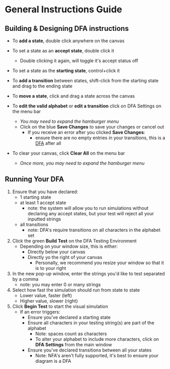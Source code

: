 # General Instructions Guide
## Building & Designing DFA instructions
- To **add a state**, double click anywhere on the canvas
- To set a state as an **accept state**, double click it
    - Double clicking it again, will toggle it's accept status off
- To set a state as the **starting state**, control+click it 
- To **add a transition** between states, shift-click from the starting state and drag to the ending state
- To **move a state**, click and drag a state across the canvas
- To **edit the valid alphabet** or **edit a transition** click on DFA Settings on the menu bar
    - *You may need to expand the hamburger menu*
    - Click on the blue **Save Changes** to save your changes or cancel out
        - If you receive an error after you clicked **Save Changes**:
            - ensure there are no empty entries in your transitions, this is a [DFA](https://en.wikipedia.org/wiki/Deterministic_finite_automaton) after all 
        
- To clear your canvas, click **Clear All** on the menu bar
    - *Once more, you may need to expand the hamburger menu*
## Running Your DFA
1. Ensure that you have declared:
    - 1 starting state
    - at least 1 accept state
        - note: the system will allow you to run simulations without declaring any accept states, but your test will reject all your inputted strings
    - all transitions
        - note: DFA's require transitions on all characters in the alphabet set
2. Click the green **Build Test** on the DFA Testing Environment
    - Depending on your window size, this is either:
        - Directly below your canvas
        - Directly yo the right of your canvas
            - Personally, we recommend you resize your window so that it is to your right
3. In the new pop-up window, enter the strings you'd like to test separated by a comma
    - note: you may enter 0 or many strings
4. Select how fast the simulation should run from state to state
    - Lower value, faster (left)
    - Higher value, slower (right)
4. Click **Begin Test** to start the visual simulation
    - If an error triggers:
        - Ensure you've declared a starting state 
        - Ensure all characters in your testing string(s) are part of the alphabet
            - Note: spaces count as characters
            - To alter your alphabet to include more characters, click on **DFA Settings** from the main window
        - Ensure you've declared transitions between all your states
            - Note: NFA's aren't fully supported, it's best to ensure your diagram is a DFA
